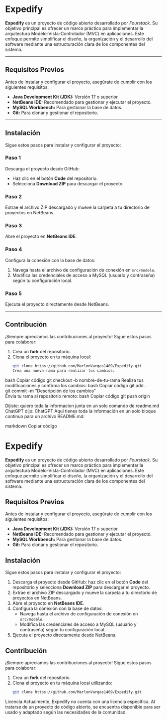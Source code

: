 # Expedify  

**Expedify** es un proyecto de código abierto desarrollado por *Fourstack*. Su objetivo principal es ofrecer un marco práctico para implementar la arquitectura Modelo-Vista-Controlador (MVC) en aplicaciones. Este enfoque permite simplificar el diseño, la organización y el desarrollo del software mediante una estructuración clara de los componentes del sistema.  

---

## Requisitos Previos  

Antes de instalar y configurar el proyecto, asegúrate de cumplir con los siguientes requisitos:  

- **Java Development Kit (JDK):** Versión 17 o superior.  
- **NetBeans IDE:** Recomendado para gestionar y ejecutar el proyecto.  
- **MySQL Workbench:** Para gestionar la base de datos.  
- **Git:** Para clonar y gestionar el repositorio.  

---

## Instalación  

Sigue estos pasos para instalar y configurar el proyecto:  

### Paso 1  
Descarga el proyecto desde GitHub:  
- Haz clic en el botón **Code** del repositorio.  
- Selecciona **Download ZIP** para descargar el proyecto.  

### Paso 2  
Extrae el archivo ZIP descargado y mueve la carpeta a tu directorio de proyectos en NetBeans.  

### Paso 3  
Abre el proyecto en **NetBeans IDE**.  

### Paso 4  
Configura la conexión con la base de datos:  
1. Navega hasta el archivo de configuración de conexión en `src/modelo`.  
2. Modifica las credenciales de acceso a MySQL (usuario y contraseña) según tu configuración local.  

### Paso 5  
Ejecuta el proyecto directamente desde NetBeans.  

---

## Contribución  

¡Siempre apreciamos las contribuciones al proyecto! Sigue estos pasos para colaborar:  

1. Crea un **fork** del repositorio.  
2. Clona el proyecto en tu máquina local:  
   ```bash
   git clone https://github.com/MarlonVargas1409/Expedify.git
   Crea una nueva rama para realizar tus cambios:
bash
Copiar código
git checkout -b nombre-de-tu-rama
Realiza tus modificaciones y confirma los cambios:
bash
Copiar código
git add .  
git commit -m "Descripción de los cambios"  
Envía tu rama al repositorio remoto:
bash
Copiar código
git push origin





Dijiste:
quiero toda la informacion junta en un solo comando de readme.md
ChatGPT dijo:
ChatGPT
Aquí tienes toda la información en un solo bloque continuo para un archivo README.md:

markdown
Copiar código
# Expedify  

**Expedify** es un proyecto de código abierto desarrollado por *Fourstack*. Su objetivo principal es ofrecer un marco práctico para implementar la arquitectura Modelo-Vista-Controlador (MVC) en aplicaciones. Este enfoque permite simplificar el diseño, la organización y el desarrollo del software mediante una estructuración clara de los componentes del sistema.  

## Requisitos Previos  
Antes de instalar y configurar el proyecto, asegúrate de cumplir con los siguientes requisitos:  
- **Java Development Kit (JDK):** Versión 17 o superior.  
- **NetBeans IDE:** Recomendado para gestionar y ejecutar el proyecto.  
- **MySQL Workbench:** Para gestionar la base de datos.  
- **Git:** Para clonar y gestionar el repositorio.  

## Instalación  
Sigue estos pasos para instalar y configurar el proyecto:  
1. Descarga el proyecto desde GitHub: haz clic en el botón **Code** del repositorio y selecciona **Download ZIP** para descargar el proyecto.  
2. Extrae el archivo ZIP descargado y mueve la carpeta a tu directorio de proyectos en NetBeans.  
3. Abre el proyecto en **NetBeans IDE**.  
4. Configura la conexión con la base de datos:  
   - Navega hasta el archivo de configuración de conexión en `src/modelo`.  
   - Modifica las credenciales de acceso a MySQL (usuario y contraseña) según tu configuración local.  
5. Ejecuta el proyecto directamente desde NetBeans.  

## Contribución  
¡Siempre apreciamos las contribuciones al proyecto! Sigue estos pasos para colaborar:  
1. Crea un **fork** del repositorio.  
2. Clona el proyecto en tu máquina local utilizando:  
   ```bash
   git clone https://github.com/MarlonVargas1409/Expedify.git
Licencia
Actualmente, Expedify no cuenta con una licencia específica. Al tratarse de un proyecto de código abierto, se encuentra disponible para ser usado y adaptado según las necesidades de la comunidad.


